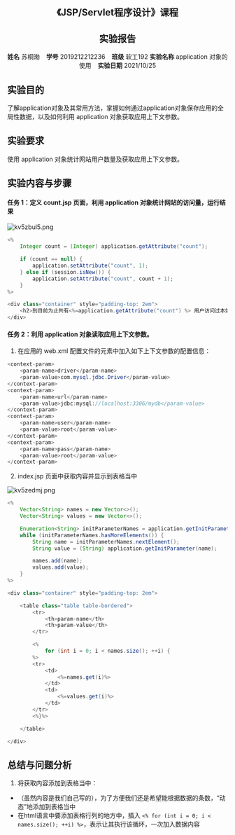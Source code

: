 
<center>
    <h2>《JSP/Servlet程序设计》课程</h2>  
    <h2>实验报告</h2>

**姓名** 苏桐渤 &ensp; **学号** 2019212212236 &ensp; **班级** 软工192
**实验名称** application 对象的使用 &ensp; **实验日期** 2021/10/25
</center>

## 实验目的

了解application对象及其常用方法，掌握如何通过application对象保存应用的全局性数据，以及如何利用 application 对象获取应用上下文参数。

## 实验要求

使用 application 对象统计网站用户数量及获取应用上下文参数。

## 实验内容与步骤

#### 任务 1：定义 count.jsp 页面，利用 application 对象统计网站的访问量，运行结果

![kv5zbul5.png](http://blog.lllllan.cn/usr/uploads/2021/10/3326209976.png)

```java
<%
    Integer count = (Integer) application.getAttribute("count");

    if (count == null) {
        application.setAttribute("count", 1);
    } else if (session.isNew()) {
        application.setAttribute("count", count + 1);
    }
%>

<div class="container" style="padding-top: 2em">
    <h2>到目前为止共有<%=application.getAttribute("count") %> 用户访问过本站。</h2>
</div>
```

#### 任务 2：利用 application 对象读取应用上下文参数。

1. 在应用的 web.xml 配置文件的<web-app>元素中加入如下上下文参数的配置信息：

```java
<context-param>
    <param-name>driver</param-name>
    <param-value>com.mysql.jdbc.Driver</param-value>
</context-param>
<context-param>
    <param-name>url</param-name>
    <param-value>jdbc:mysql://localhost:3306/mydb</param-value>
</context-param>
<context-param>
    <param-name>user</param-name>
    <param-value>root</param-value>
</context-param>
<context-param>
    <param-name>pass</param-name>
    <param-value>root</param-value>
</context-param>
```

2. index.jsp 页面中获取内容并显示到表格当中

![kv5zedmj.png](http://blog.lllllan.cn/usr/uploads/2021/10/3421521432.png)

```java
<%
    Vector<String> names = new Vector<>();
    Vector<String> values = new Vector<>();

    Enumeration<String> initParameterNames = application.getInitParameterNames();
    while (initParameterNames.hasMoreElements()) {
        String name = initParameterNames.nextElement();
        String value = (String) application.getInitParameter(name);

        names.add(name);
        values.add(value);
    }
%>

<div class="container" style="padding-top: 2em">

    <table class="table table-bordered">
        <tr>
            <th>param-name</th>
            <th>param-value</th>
        </tr>

        <%
            for (int i = 0; i < names.size(); ++i) {
        %>
        <tr>
            <td>
                <%=names.get(i)%>
            </td>
            <td>
                <%=values.get(i)%>
            </td>
        </tr>
        <%}%>

    </table>

</div>
```

## 总结与问题分析

1. 将获取内容添加到表格当中：

- （虽然内容是我们自己写的），为了方便我们还是希望能根据数据的条数，“动态”地添加到表格当中
- 在html语言中要添加表格行列的地方中，插入 `<% for (int i = 0; i < names.size(); ++i) %>`，表示让其执行该循环，一次加入数据内容